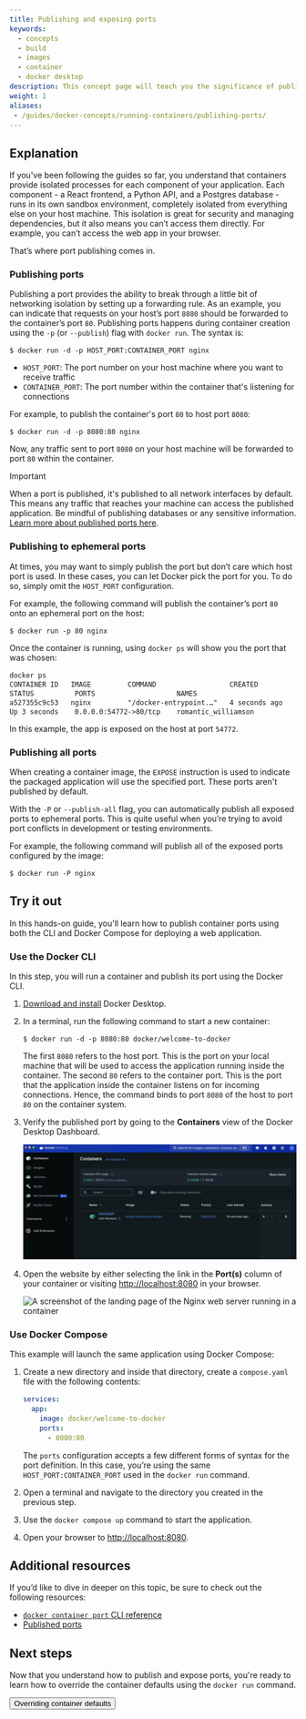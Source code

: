 ```yaml
---
title: Publishing and exposing ports
keywords:
  - concepts
  - build
  - images
  - container
  - docker desktop
description: This concept page will teach you the significance of publishing and exposing ports in Docker 
weight: 1
aliases: 
 - /guides/docker-concepts/running-containers/publishing-ports/
---
```


<YouTubeEmbed videoId="9JnqOmJ96ds" />

## Explanation

If you've been following the guides so far, you understand that containers provide isolated processes for each component of your application. Each component - a React frontend, a Python API, and a Postgres database - runs in its own sandbox environment, completely isolated from everything else on your host machine. This isolation is great for security and managing dependencies, but it also means you can’t access them directly. For example, you can’t access the web app in your browser.

That’s where port publishing comes in.

### Publishing ports

Publishing a port provides the ability to break through a little bit of networking isolation by setting up a forwarding rule. As an example, you can indicate that requests on your host’s port `8080` should be forwarded to the container’s port `80`. Publishing ports happens during container creation using the `-p` (or `--publish`) flag with `docker run`. The syntax is:

```console
$ docker run -d -p HOST_PORT:CONTAINER_PORT nginx
```

- `HOST_PORT`: The port number on your host machine where you want to receive traffic
- `CONTAINER_PORT`: The port number within the container that's listening for connections

For example, to publish the container's port `80` to host port `8080`:

```console
$ docker run -d -p 8080:80 nginx
```

Now, any traffic sent to port `8080` on your host machine will be forwarded to port `80` within the container.

> [!IMPORTANT]
>
> When a port is published, it's published to all network interfaces by default. This means any traffic that reaches your machine can access the published application. Be mindful of publishing databases or any sensitive information. [Learn more about published ports here](/engine/network/#published-ports).

### Publishing to ephemeral ports

At times, you may want to simply publish the port but don’t care which host port is used. In these cases, you can let Docker pick the port for you. To do so, simply omit the `HOST_PORT` configuration. 

For example, the following command will publish the container’s port `80` onto an ephemeral port on the host:

```console
$ docker run -p 80 nginx
```
 
Once the container is running, using `docker ps` will show you the port that was chosen:

```console
docker ps
CONTAINER ID   IMAGE         COMMAND                  CREATED          STATUS          PORTS                    NAMES
a527355c9c53   nginx         "/docker-entrypoint.…"   4 seconds ago    Up 3 seconds    0.0.0.0:54772->80/tcp    romantic_williamson
```

In this example, the app is exposed on the host at port `54772`.

### Publishing all ports

When creating a container image, the `EXPOSE` instruction is used to indicate the packaged application will use the specified port. These ports aren't published by default. 

With the `-P` or `--publish-all` flag, you can automatically publish all exposed ports to ephemeral ports. This is quite useful when you’re trying to avoid port conflicts in development or testing environments.

For example, the following command will publish all of the exposed ports configured by the image:

```console
$ docker run -P nginx
```

## Try it out

In this hands-on guide, you'll learn how to publish container ports using both the CLI and Docker Compose for deploying a web application.

### Use the Docker CLI

In this step, you will run a container and publish its port using the Docker CLI.

1. [Download and install](/get-started/get-docker/) Docker Desktop.

2. In a terminal, run the following command to start a new container:

    ```console
    $ docker run -d -p 8080:80 docker/welcome-to-docker
    ```

    The first `8080` refers to the host port. This is the port on your local machine that will be used to access the application running inside the container. The second `80` refers to the container port. This is the port that the application inside the container listens on for incoming connections. Hence, the command binds to port `8080` of the host to port `80` on the container system.

3. Verify the published port by going to the **Containers** view of the Docker Desktop Dashboard.

   ![A screenshot of Docker Desktop Dashboard showing the published port](images/published-ports.webp?w=5000&border=true)

4. Open the website by either selecting the link in the **Port(s)** column of your container or visiting [http://localhost:8080](http://localhost:8080) in your browser.

   ![A screenshot of the landing page of the Nginx web server running in a container](/get-started/docker-concepts/the-basics/images/access-the-frontend.webp?border=true)


### Use Docker Compose

This example will launch the same application using Docker Compose:

1. Create a new directory and inside that directory, create a `compose.yaml` file with the following contents:

    ```yaml
    services:
      app:
        image: docker/welcome-to-docker
        ports:
          - 8080:80
    ```

    The `ports` configuration accepts a few different forms of syntax for the port definition. In this case, you’re using the same `HOST_PORT:CONTAINER_PORT` used in the `docker run` command.

2. Open a terminal and navigate to the directory you created in the previous step.

3. Use the `docker compose up` command to start the application. 

4. Open your browser to [http://localhost:8080](http://localhost:8080).

## Additional resources

If you’d like to dive in deeper on this topic, be sure to check out the following resources:

* [`docker container port` CLI reference](/reference/cli/docker/container/port/)
* [Published ports](/engine/network/#published-ports)

## Next steps

Now that you understand how to publish and expose ports, you're ready to learn how to override the container defaults using the `docker run` command.

<Button href="overriding-container-defaults">
Overriding container defaults
</Button>

